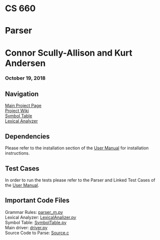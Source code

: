 # CS 660
# Parser

# Connor Scully-Allison and Kurt Andersen
### October 19, 2018

## Navigation
[Main Project Page](https://github.com/cscully-allison/C_Compilier)<br>
[Project Wiki](https://github.com/cscully-allison/C_Compilier/wiki/CS-660:-Connor-Scully-Allison-and-Kurt-Andersen)<br>
[Symbol Table](../SymbolTable)<br>
[Lexical Analyzer](../LexicalAnalizer)<br>



## Dependencies
Please refer to the installation section of the [User Manual](https://github.com/cscully-allison/C_Compilier/wiki/User-Manual) for installation instructions.

## Test Cases
In order to run the tests please refer to the Parser and Linked Test Cases of the [User Manual](https://github.com/cscully-allison/C_Compilier/wiki/User-Manual).

## Important Code Files
Grammar Rules: [parser_m.py](Parser_M.py)<br>
Lexical Analyzer: [LexicalAnalizer.py](LexicalAnalizer.py)<br>
Symbol Table: [SymbolTable.py](SymbolTable.py)<br>
Main driver: [driver.py](driver.py)<br>
Source Code to Parse: [Source.c](Source.c)<br>
